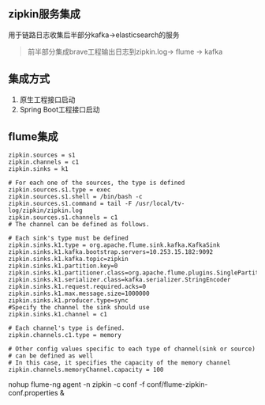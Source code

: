## zipkin服务集成

用于链路日志收集后半部分kafka->elasticsearch的服务

> 前半部分集成brave工程输出日志到zipkin.log-> flume -> kafka

## 集成方式

1. 原生工程接口启动
2. Spring Boot工程接口启动

## flume集成

```
zipkin.sources = s1
zipkin.channels = c1
zipkin.sinks = k1

# For each one of the sources, the type is defined
zipkin.sources.s1.type = exec
zipkin.sources.s1.shell = /bin/bash -c
zipkin.sources.s1.command = tail -F /usr/local/tv-log/zipkin/zipkin.log
zipkin.sources.s1.channels = c1
# The channel can be defined as follows.

# Each sink's type must be defined
zipkin.sinks.k1.type = org.apache.flume.sink.kafka.KafkaSink
zipkin.sinks.k1.kafka.bootstrap.servers=10.253.15.182:9092
zipkin.sinks.k1.kafka.topic=zipkin
zipkin.sinks.k1.partition.key=0
zipkin.sinks.k1.partitioner.class=org.apache.flume.plugins.SinglePartition
zipkin.sinks.k1.serializer.class=kafka.serializer.StringEncoder
zipkin.sinks.k1.request.required.acks=0
zipkin.sinks.k1.max.message.size=1000000
zipkin.sinks.k1.producer.type=sync
#Specify the channel the sink should use
zipkin.sinks.k1.channel = c1

# Each channel's type is defined.
zipkin.channels.c1.type = memory

# Other config values specific to each type of channel(sink or source)
# can be defined as well
# In this case, it specifies the capacity of the memory channel
zipkin.channels.memoryChannel.capacity = 100

```

nohup flume-ng agent -n zipkin -c conf -f conf/flume-zipkin-conf.properties &